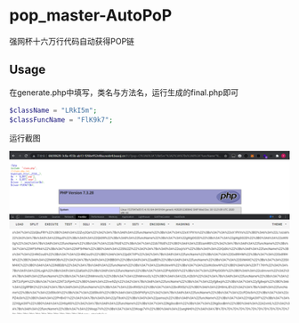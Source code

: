 # pop_master-AutoPoP
强网杯十六万行代码自动获得POP链

## Usage

在generate.php中填写，类名与方法名，运行生成的final.php即可

```php
$className = "LRkI5m";
$classFuncName = "FlK9k7";
```



运行截图

![](img/success.png)

